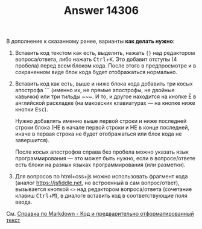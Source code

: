 ﻿---
title: "Answer 14306"
se.owner.user_id: 1365
se.owner.display_name: "insolor"
se.owner.link: "https://ru.meta.stackoverflow.com/users/1365/insolor"
se.answer_id: 14306
se.question_id: 12119
se.post_type: answer
se.is_accepted: False
---
<p>В дополнение к сказанному ранее, варианты <strong>как делать нужно</strong>:</p>
<ol>
<li><p>Вставить код текстом как есть, выделить, нажать <code>{}</code> над редактором вопроса/ответа, либо нажать <kbd>Ctrl</kbd>+<kbd>K</kbd>. Это добавит отступы (4 пробела) перед всем блоком кода. После этого в предпросмотре и в сохраненном виде блок кода будет отображаться нормально.</p>
</li>
<li><p>Вставить код как есть, выше и ниже блока кода добавить три косых апострофа ``` (именно их, не прямые апострофы, не двойные кавычки) или три тильды ~~~. И то, и другое находится на кнопке <kbd>Ё</kbd> в английской раскладке (на маковских клавиатурах — на кнопке ниже кнопки <kbd>Esc</kbd>).</p>
<p>Нужно добавлять именно выше первой строки и ниже последней строки блока (НЕ в начале первой строки и НЕ в конце последней, иначе в первая строка не будет отображаться или блок кода не завершится).</p>
<p>После косых апострофов справа без пробела можно указать язык программирования — это может быть нужно, если в вопросе/ответе есть блоки на разных языках программирования (или разметки).</p>
</li>
<li><p>Для вопросов по html+css+js можно использовать фрагмент кода (аналог <a href="https://jsfiddle.net" rel="nofollow noreferrer">https://jsfiddle.net</a>, но встроенный в сам вопрос/ответ), вызывается кнопкой <code>&lt;&gt;</code> над редактором вопроса/ответа (сочетание клавиш <kbd>Ctrl</kbd>+<kbd>M</kbd>), в диалоге вставить код в соответствующие поля ввода.</p>
</li>
</ol>
<p>См. <a href="https://ru.meta.stackoverflow.com/editing-help#code">Справка по Markdown - Код и предварительно отформатированный текст</a></p>

